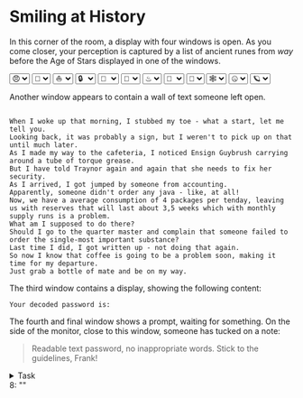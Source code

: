 # Smiling at History

In this corner of the room, a display with four windows is open. As you come closer, your perception is captured by a list of ancient runes
from *way* before the Age of Stars displayed in one of the windows.

<p>
    <select name="emojikey0" id="emojikey0-select" onchange="runCircle()">
        <option value="1F620">&#x1F620;</option>
        <option value="1F610">&#x1F610;</option>
        <option value="1F600">&#x1F600;</option>
    </select>
    <select name="emojikey1" id="emojikey1-select" onchange="runCircle()">
        <option value="1F4A9">&#x1F4A9;</option>
        <option value="1F6D1">&#x1F6D1;</option>
        <option value="023F0">&#x23F0;</option>
    </select>
    <select name="emojikey2" id="emojikey2-select" onchange="runCircle()">
        <option value="026F5">&#x26F5;</option>
        <option value="1F353">&#x1F353;</option>
        <option value="1F6E0">&#x1F6E0;</option>
    </select>
    <select name="emojikey3" id="emojikey3-select" onchange="runCircle()">
        <option value="1F512">&#x1F512;</option>
        <option value="1FA79">&#x1FA79;</option>
        <option value="02694">&#x2694;</option>
    </select>
    <select name="emojikey4" id="emojikey4-select" onchange="runCircle()">
        <option value="1F6B1">&#x1F6B1;</option>
        <option value="1F5E1">&#x1F5E1;</option>
        <option value="1F911">&#x1F911;</option>
    </select>
    <select name="emojikey5" id="emojikey5-select" onchange="runCircle()">
        <option value="1F48C">&#x1F48C;</option>
        <option value="02615">&#x2615;</option>
        <option value="02696">&#x2696;</option>
    </select>
    <select name="emojikey6" id="emojikey6-select" onchange="runCircle()">
        <option value="02668">&#x2668;</option>
        <option value="1F3FA">&#x1F3FA;</option>
        <option value="02797">&#x2797;</option>
    </select>
    <select name="emojikey7" id="emojikey7-select" onchange="runCircle()">
        <option value="1F64F">&#x1F64F;</option>
        <option value="1F615">&#x1F615;</option>
        <option value="1F6EC">&#x1F6EC;</option>
    </select>
    <select name="emojikey8" id="emojikey8-select" onchange="runCircle()">
        <option value="1F9DE">&#x1F9DE;</option>
        <option value="1F647">&#x1F647;</option>
        <option value="1F4A2">&#x1F4A2;</option>
    </select>
    <select name="emojikey9" id="emojikey9-select" onchange="runCircle()">
        <option value="1F578">&#x1F578;</option>
        <option value="1F4D3">&#x1F4D3;</option>
        <option value="1F93A">&#x1F93A;</option>
    </select>
    <select name="emojikeyA" id="emojikeyA-select" onchange="runCircle()">
        <option value="1F910">&#x1F910;</option>
        <option value="02708">&#x2708;</option>
        <option value="023F0">&#x23F0;</option>
    </select>
    <select name="emojikeyB" id="emojikeyB-select" onchange="runCircle()">
        <option value="1FA90">&#x1FA90;</option>
        <option value="1F376">&#x1F376;</option>
        <option value="1F9ED">&#x1F9ED;</option>
    </select>
</p>
<script>
    function keygen() {
            var val0 = document.getElementById("emojikey0-select").value;
            var val1 = document.getElementById("emojikey1-select").value;
            var val2 = document.getElementById("emojikey2-select").value;
            var val3 = document.getElementById("emojikey3-select").value;
            var val4 = document.getElementById("emojikey4-select").value;
            var val5 = document.getElementById("emojikey5-select").value;
            var val6 = document.getElementById("emojikey6-select").value;
            var val7 = document.getElementById("emojikey7-select").value;
            var val8 = document.getElementById("emojikey8-select").value;
            var val9 = document.getElementById("emojikey9-select").value;
            var valA = document.getElementById("emojikeyA-select").value;
            var valB = document.getElementById("emojikeyB-select").value;

            var total = val0+val1+val2+val3+val4+val5+val6+val7+val8+val9+valA+valB;

            var key0 = parseInt(total.substring( 2, 7), 16);
            var key1 = parseInt(total.substring( 7,12), 16);
            var key2 = parseInt(total.substring(12,17), 16);
            var key3 = parseInt(total.substring(17,22), 16);
            var key4 = parseInt(total.substring(22,27), 16);
            var key5 = parseInt(total.substring(27,32), 16);
            var key6 = parseInt(total.substring(32,37), 16);
            var key7 = parseInt(total.substring(37,42), 16);
            var key8 = parseInt(total.substring(42,47), 16);
            var key9 = parseInt(total.substring(47,52), 16);
            var keyA = parseInt(total.substring(52,57), 16);
            var keyB = parseInt(total.substring(57) + total.substring(0,2), 16);

            return [key0, key1, key2, key3, key4, key5, key6, key7, key8, key9, keyA, keyB];
        }

        function decode(input) {
            var keys = keygen();

            var out = []
            for (var i = 0; i < 12; ++i)
            {
                out.push(String.fromCharCode(parseInt(input.substring(8*i, 8*(i+1)), 10) ^ keys[i]))
            }

            return out.join("")
        }

        function runCircle()
        {
            var out = document.getElementById("output")
            out.innerHtml = decode("004014880044682900450683003324100059428800398695004975310039868400303735003162590046091200650604")
        }
</script>

Another window appears to contain a wall of text someone left open.

<p>
<code>
When I woke up that morning, I stubbed my toe - what a start, let me tell you.
Looking back, it was probably a sign, but I weren't to pick up on that until much later.
As I made my way to the cafeteria, I noticed Ensign Guybrush carrying around a tube of torque grease.
But I have told Traynor again and again that she needs to fix her security.
As I arrived, I got jumped by someone from accounting.
Apparently, someone didn't order any java - like, at all!
Now, we have a average consumption of 4 packages per tenday, leaving us with reserves that will last about 3,5 weeks which with monthly
supply runs is a problem.
What am I supposed to do there?
Should I go to the quarter master and complain that someone failed to order the single-most important substance?
Last time I did, I got written up - not doing that again.
So now I know that coffee is going to be a problem soon, making it time for my departure.
Just grab a bottle of mate and be on my way.
</code>
</p>

The third window contains a display, showing the following content:

<p><code>Your decoded password is: <div id="output"></div></code></p>
The fourth and final window shows a prompt, waiting for something. On the side of the monitor, close to this window,
someone has tucked on a note:

> Readable text password, no inappropriate words. Stick to the guidelines, Frank!

<details><summary>Task</summary>
When you are certain that the correct password has been unscrambled, add it behind the `8:`.
</details>

<div class="key">
8: ""
</div>
